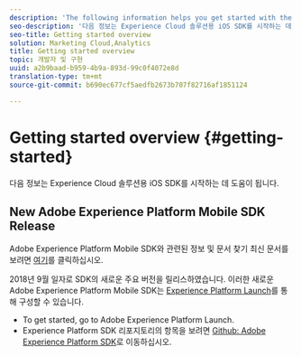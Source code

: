```yaml
---
description: 'The following information helps you get started with the iOS SDK for Experience Cloud Solutions '
seo-description: '다음 정보는 Experience Cloud 솔루션용 iOS SDK를 시작하는 데 도움이 됩니다 '
seo-title: Getting started overview
solution: Marketing Cloud,Analytics
title: Getting started overview
topic: 개발자 및 구현
uuid: a2b9baad-b959-4b9a-893d-99c0f4072e8d
translation-type: tm+mt
source-git-commit: b690ec677cf5aedfb2673b707f82716af1851124

---
```



# Getting started overview {#getting-started}

다음 정보는 Experience Cloud 솔루션용 iOS SDK를 시작하는 데 도움이 됩니다.

## New Adobe Experience Platform Mobile SDK Release

Adobe Experience Platform Mobile SDK와 관련된 정보 및 문서 찾기 최신 문서를 보려면 [여기](https://aep-sdks.gitbook.io/docs/)를 클릭하십시오.

2018년 9월 일자로 SDK의 새로운 주요 버전을 릴리스하였습니다. 이러한 새로운 Adobe Experience Platform Mobile SDK는 [Experience Platform Launch](https://www.adobe.com/experience-platform/launch.html)를 통해 구성할 수 있습니다.

* To get started, go to Adobe Experience Platform Launch.
* Experience Platform SDK 리포지토리의 항목을 보려면 [Github: Adobe Experience Platform SDK](https://github.com/Adobe-Marketing-Cloud/acp-sdks)로 이동하십시오.
